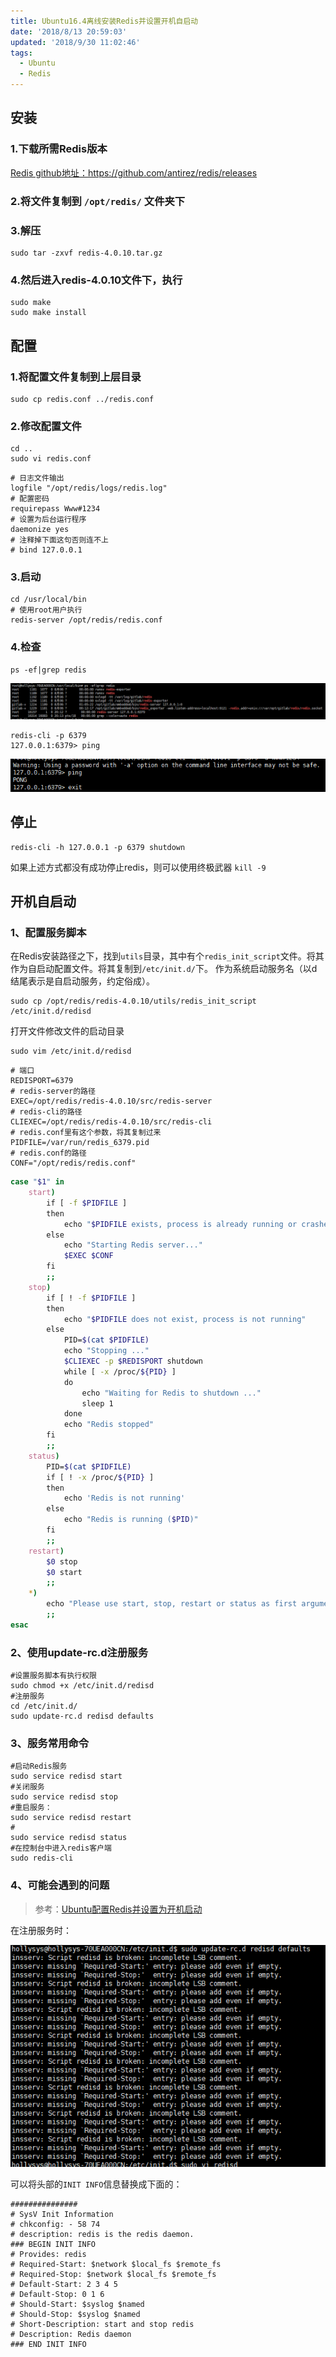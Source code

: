```yaml
---
title: Ubuntu16.4离线安装Redis并设置开机自启动
date: '2018/8/13 20:59:03'
updated: '2018/9/30 11:02:46'
tags:
  - Ubuntu
  - Redis
---
```

## 安装
### 1.下载所需Redis版本
[Redis github地址：](https://github.com/antirez/redis/releases)https://github.com/antirez/redis/releases

### 2.将文件复制到 `/opt/redis/` 文件夹下

### 3.解压
```shell
sudo tar -zxvf redis-4.0.10.tar.gz
```

<!-- more -->

### 4.然后进入redis-4.0.10文件下，执行
```shell
sudo make
sudo make install
```

## 配置

### 1.将配置文件复制到上层目录
```shell
sudo cp redis.conf ../redis.conf
```

### 2.修改配置文件
```shell
cd ..
sudo vi redis.conf
```

```shell
# 日志文件输出
logfile "/opt/redis/logs/redis.log"
# 配置密码
requirepass Www#1234
# 设置为后台运行程序
daemonize yes
# 注释掉下面这句否则连不上
# bind 127.0.0.1
```

### 3.启动
```shell
cd /usr/local/bin
# 使用root用户执行
redis-server /opt/redis/redis.conf
```

### 4.检查
```shell
ps -ef|grep redis
```

![检查](https://www.github.com/Bored-AnnoYing/pic/raw/master/markdownxiaoshujiang/2018-8-13/1534164796274.png)

```shell
redis-cli -p 6379
127.0.0.1:6379> ping
```

![检查](https://www.github.com/Bored-AnnoYing/pic/raw/master/markdownxiaoshujiang/2018-8-13/1534164949985.png)

## 停止
```shell
redis-cli -h 127.0.0.1 -p 6379 shutdown
```
如果上述方式都没有成功停止redis，则可以使用终极武器 `kill -9`


## 开机自启动

### 1、配置服务脚本
在Redis安装路径之下，找到`utils`目录，其中有个`redis_init_script`文件。将其作为自启动配置文件。将其复制到`/etc/init.d/`下。
作为系统启动服务名（以d结尾表示是自启动服务，约定俗成）。
```shell
sudo cp /opt/redis/redis-4.0.10/utils/redis_init_script /etc/init.d/redisd
```

打开文件修改文件的启动目录
```shell
sudo vim /etc/init.d/redisd
```

```shell
# 端口
REDISPORT=6379
# redis-server的路径
EXEC=/opt/redis/redis-4.0.10/src/redis-server
# redis-cli的路径
CLIEXEC=/opt/redis/redis-4.0.10/src/redis-cli
# redis.conf里有这个参数，将其复制过来
PIDFILE=/var/run/redis_6379.pid
# redis.conf的路径
CONF="/opt/redis/redis.conf"
```

```bash
case "$1" in
    start)
        if [ -f $PIDFILE ]
        then
            echo "$PIDFILE exists, process is already running or crashed"
        else
            echo "Starting Redis server..."
            $EXEC $CONF
        fi
        ;;
    stop)
        if [ ! -f $PIDFILE ]
        then
            echo "$PIDFILE does not exist, process is not running"
        else
            PID=$(cat $PIDFILE)
            echo "Stopping ..."
            $CLIEXEC -p $REDISPORT shutdown
            while [ -x /proc/${PID} ]
            do
                echo "Waiting for Redis to shutdown ..."
                sleep 1
            done
            echo "Redis stopped"
        fi
        ;;
    status)
        PID=$(cat $PIDFILE)
        if [ ! -x /proc/${PID} ]
        then
            echo 'Redis is not running'
        else
            echo "Redis is running ($PID)"
        fi
        ;;
    restart)
        $0 stop
        $0 start
        ;;
    *)
        echo "Please use start, stop, restart or status as first argument"
        ;;
esac
```
### 2、使用update-rc.d注册服务

```shell
#设置服务脚本有执行权限
sudo chmod +x /etc/init.d/redisd
#注册服务
cd /etc/init.d/
sudo update-rc.d redisd defaults
```

### 3、服务常用命令
```shell
#启动Redis服务
sudo service redisd start  
#关闭服务
sudo service redisd stop  
#重启服务：
sudo service redisd restart
#
sudo service redisd status
#在控制台中进入redis客户端
sudo redis-cli
```

### 4、可能会遇到的问题
>参考：[Ubuntu配置Redis并设置为开机启动](https://www.jianshu.com/p/3ffb2b5467f4)

在注册服务时：

![](https://www.github.com/Bored-AnnoYing/pic/raw/master/markdownxiaoshujiang/2018-9-30/1538275206407.png)

可以将头部的`INIT INFO`信息替换成下面的：
```shell
###############
# SysV Init Information
# chkconfig: - 58 74
# description: redis is the redis daemon.
### BEGIN INIT INFO
# Provides: redis
# Required-Start: $network $local_fs $remote_fs
# Required-Stop: $network $local_fs $remote_fs
# Default-Start: 2 3 4 5
# Default-Stop: 0 1 6
# Should-Start: $syslog $named
# Should-Stop: $syslog $named
# Short-Description: start and stop redis
# Description: Redis daemon
### END INIT INFO
```